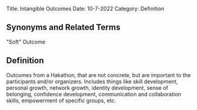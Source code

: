 Title: Intangible Outcomes
Date: 10-7-2022
Category: Definition

## Synonyms and Related Terms

"Soft" Outcome

## Definition

Outcomes from a Hakathon, that are not concrete, but are important to the participants and/or organizers.  Includes things like skill development, personal growth, network growth, identity development, sense of belonging, confidence development, communication and collaboration skills, empowerment of specific groups, etc.